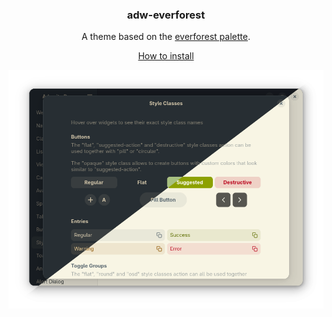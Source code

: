 <div align="center">
  <h3>adw-everforest</h3>
  <p>A theme based on the <a href="https://github.com/sainnhe/everforest">everforest palette</a>.</p>
  <a href="../../docs/HOWTO_INSTALL.md">How to install</a>

  <a href="screenshot.png"><img src="./screenshot.png?raw=true" alt="screenshot"></a>
</div>
